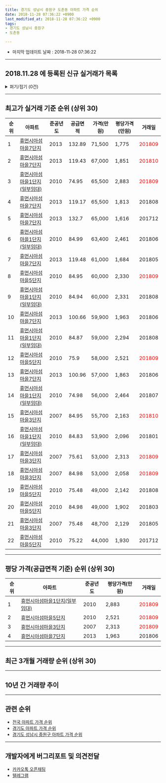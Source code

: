 ```yaml
---
title: 경기도 성남시 중원구 도촌동 아파트 가격 순위
date: 2018-11-28 07:36:22 +0900
last_modified_at: 2018-11-28 07:36:22 +0900
tags:
- 경기도 성남시 중원구
- 도촌동

---
```


* 마지막 업데이트 날짜 : 2018-11-28 07:36:22

---

## 2018.11.28 에 등록된 신규 실거래가 목록

<details>
<summary>펴기/접기 (0건)</summary>
<div markdown="1">

|아파트|준공년도|공급면적|가격(만원)|평당가격(만원)|거래일|
|---|---|---|---|---|---|
|없음||||||


</div>
</details>

---

## 최고가 실거래 기준 순위 (상위 30)


|순위|아파트|준공년도|공급면적|가격(만원)|평당가격(만원)|거래일|
|---|---|---|---|---|---|---|
|1|[휴먼시아섬마을7단지](https://search.naver.com/search.naver?query=%EA%B2%BD%EA%B8%B0%EB%8F%84+%EC%84%B1%EB%82%A8%EC%8B%9C+%EC%A4%91%EC%9B%90%EA%B5%AC+%EB%8F%84%EC%B4%8C%EB%8F%99+%ED%9C%B4%EB%A8%BC%EC%8B%9C%EC%95%84%EC%84%AC%EB%A7%88%EC%9D%847%EB%8B%A8%EC%A7%80)|2013|132.89|71,500|1,775|<span style="color:red">201809</span>|
|2|[휴먼시아섬마을7단지](https://search.naver.com/search.naver?query=%EA%B2%BD%EA%B8%B0%EB%8F%84+%EC%84%B1%EB%82%A8%EC%8B%9C+%EC%A4%91%EC%9B%90%EA%B5%AC+%EB%8F%84%EC%B4%8C%EB%8F%99+%ED%9C%B4%EB%A8%BC%EC%8B%9C%EC%95%84%EC%84%AC%EB%A7%88%EC%9D%847%EB%8B%A8%EC%A7%80)|2013|119.43|67,000|1,851|<span style="color:red">201810</span>|
|3|[휴먼시아섬마을1단지(일부임대)](https://search.naver.com/search.naver?query=%EA%B2%BD%EA%B8%B0%EB%8F%84+%EC%84%B1%EB%82%A8%EC%8B%9C+%EC%A4%91%EC%9B%90%EA%B5%AC+%EB%8F%84%EC%B4%8C%EB%8F%99+%ED%9C%B4%EB%A8%BC%EC%8B%9C%EC%95%84%EC%84%AC%EB%A7%88%EC%9D%841%EB%8B%A8%EC%A7%80%28%EC%9D%BC%EB%B6%80%EC%9E%84%EB%8C%80%29)|2010|74.95|65,500|2,883|<span style="color:red">201809</span>|
|4|[휴먼시아섬마을7단지](https://search.naver.com/search.naver?query=%EA%B2%BD%EA%B8%B0%EB%8F%84+%EC%84%B1%EB%82%A8%EC%8B%9C+%EC%A4%91%EC%9B%90%EA%B5%AC+%EB%8F%84%EC%B4%8C%EB%8F%99+%ED%9C%B4%EB%A8%BC%EC%8B%9C%EC%95%84%EC%84%AC%EB%A7%88%EC%9D%847%EB%8B%A8%EC%A7%80)|2013|119.17|65,500|1,813|201808|
|5|[휴먼시아섬마을7단지](https://search.naver.com/search.naver?query=%EA%B2%BD%EA%B8%B0%EB%8F%84+%EC%84%B1%EB%82%A8%EC%8B%9C+%EC%A4%91%EC%9B%90%EA%B5%AC+%EB%8F%84%EC%B4%8C%EB%8F%99+%ED%9C%B4%EB%A8%BC%EC%8B%9C%EC%95%84%EC%84%AC%EB%A7%88%EC%9D%847%EB%8B%A8%EC%A7%80)|2013|132.7|65,000|1,616|201712|
|6|[휴먼시아섬마을1단지(일부임대)](https://search.naver.com/search.naver?query=%EA%B2%BD%EA%B8%B0%EB%8F%84+%EC%84%B1%EB%82%A8%EC%8B%9C+%EC%A4%91%EC%9B%90%EA%B5%AC+%EB%8F%84%EC%B4%8C%EB%8F%99+%ED%9C%B4%EB%A8%BC%EC%8B%9C%EC%95%84%EC%84%AC%EB%A7%88%EC%9D%841%EB%8B%A8%EC%A7%80%28%EC%9D%BC%EB%B6%80%EC%9E%84%EB%8C%80%29)|2010|84.99|63,400|2,461|201806|
|7|[휴먼시아섬마을7단지](https://search.naver.com/search.naver?query=%EA%B2%BD%EA%B8%B0%EB%8F%84+%EC%84%B1%EB%82%A8%EC%8B%9C+%EC%A4%91%EC%9B%90%EA%B5%AC+%EB%8F%84%EC%B4%8C%EB%8F%99+%ED%9C%B4%EB%A8%BC%EC%8B%9C%EC%95%84%EC%84%AC%EB%A7%88%EC%9D%847%EB%8B%A8%EC%A7%80)|2013|119.48|61,000|1,684|201805|
|8|[휴먼시아섬마을5단지](https://search.naver.com/search.naver?query=%EA%B2%BD%EA%B8%B0%EB%8F%84+%EC%84%B1%EB%82%A8%EC%8B%9C+%EC%A4%91%EC%9B%90%EA%B5%AC+%EB%8F%84%EC%B4%8C%EB%8F%99+%ED%9C%B4%EB%A8%BC%EC%8B%9C%EC%95%84%EC%84%AC%EB%A7%88%EC%9D%845%EB%8B%A8%EC%A7%80)|2010|84.95|60,000|2,330|<span style="color:red">201809</span>|
|9|[휴먼시아섬마을1단지(일부임대)](https://search.naver.com/search.naver?query=%EA%B2%BD%EA%B8%B0%EB%8F%84+%EC%84%B1%EB%82%A8%EC%8B%9C+%EC%A4%91%EC%9B%90%EA%B5%AC+%EB%8F%84%EC%B4%8C%EB%8F%99+%ED%9C%B4%EB%A8%BC%EC%8B%9C%EC%95%84%EC%84%AC%EB%A7%88%EC%9D%841%EB%8B%A8%EC%A7%80%28%EC%9D%BC%EB%B6%80%EC%9E%84%EB%8C%80%29)|2010|84.94|60,000|2,331|201808|
|10|[휴먼시아섬마을7단지](https://search.naver.com/search.naver?query=%EA%B2%BD%EA%B8%B0%EB%8F%84+%EC%84%B1%EB%82%A8%EC%8B%9C+%EC%A4%91%EC%9B%90%EA%B5%AC+%EB%8F%84%EC%B4%8C%EB%8F%99+%ED%9C%B4%EB%A8%BC%EC%8B%9C%EC%95%84%EC%84%AC%EB%A7%88%EC%9D%847%EB%8B%A8%EC%A7%80)|2013|100.66|59,900|1,963|201806|
|11|[휴먼시아섬마을1단지(일부임대)](https://search.naver.com/search.naver?query=%EA%B2%BD%EA%B8%B0%EB%8F%84+%EC%84%B1%EB%82%A8%EC%8B%9C+%EC%A4%91%EC%9B%90%EA%B5%AC+%EB%8F%84%EC%B4%8C%EB%8F%99+%ED%9C%B4%EB%A8%BC%EC%8B%9C%EC%95%84%EC%84%AC%EB%A7%88%EC%9D%841%EB%8B%A8%EC%A7%80%28%EC%9D%BC%EB%B6%80%EC%9E%84%EB%8C%80%29)|2010|84.87|59,000|2,294|201808|
|12|[휴먼시아섬마을5단지](https://search.naver.com/search.naver?query=%EA%B2%BD%EA%B8%B0%EB%8F%84+%EC%84%B1%EB%82%A8%EC%8B%9C+%EC%A4%91%EC%9B%90%EA%B5%AC+%EB%8F%84%EC%B4%8C%EB%8F%99+%ED%9C%B4%EB%A8%BC%EC%8B%9C%EC%95%84%EC%84%AC%EB%A7%88%EC%9D%845%EB%8B%A8%EC%A7%80)|2010|75.9|58,000|2,521|<span style="color:red">201809</span>|
|13|[휴먼시아섬마을7단지](https://search.naver.com/search.naver?query=%EA%B2%BD%EA%B8%B0%EB%8F%84+%EC%84%B1%EB%82%A8%EC%8B%9C+%EC%A4%91%EC%9B%90%EA%B5%AC+%EB%8F%84%EC%B4%8C%EB%8F%99+%ED%9C%B4%EB%A8%BC%EC%8B%9C%EC%95%84%EC%84%AC%EB%A7%88%EC%9D%847%EB%8B%A8%EC%A7%80)|2013|100.96|57,000|1,863|201806|
|14|[휴먼시아섬마을1단지(일부임대)](https://search.naver.com/search.naver?query=%EA%B2%BD%EA%B8%B0%EB%8F%84+%EC%84%B1%EB%82%A8%EC%8B%9C+%EC%A4%91%EC%9B%90%EA%B5%AC+%EB%8F%84%EC%B4%8C%EB%8F%99+%ED%9C%B4%EB%A8%BC%EC%8B%9C%EC%95%84%EC%84%AC%EB%A7%88%EC%9D%841%EB%8B%A8%EC%A7%80%28%EC%9D%BC%EB%B6%80%EC%9E%84%EB%8C%80%29)|2010|74.98|56,000|2,464|201807|
|15|[휴먼시아섬마을3단지](https://search.naver.com/search.naver?query=%EA%B2%BD%EA%B8%B0%EB%8F%84+%EC%84%B1%EB%82%A8%EC%8B%9C+%EC%A4%91%EC%9B%90%EA%B5%AC+%EB%8F%84%EC%B4%8C%EB%8F%99+%ED%9C%B4%EB%A8%BC%EC%8B%9C%EC%95%84%EC%84%AC%EB%A7%88%EC%9D%843%EB%8B%A8%EC%A7%80)|2007|84.95|55,700|2,163|<span style="color:red">201810</span>|
|16|[휴먼시아섬마을1단지(일부임대)](https://search.naver.com/search.naver?query=%EA%B2%BD%EA%B8%B0%EB%8F%84+%EC%84%B1%EB%82%A8%EC%8B%9C+%EC%A4%91%EC%9B%90%EA%B5%AC+%EB%8F%84%EC%B4%8C%EB%8F%99+%ED%9C%B4%EB%A8%BC%EC%8B%9C%EC%95%84%EC%84%AC%EB%A7%88%EC%9D%841%EB%8B%A8%EC%A7%80%28%EC%9D%BC%EB%B6%80%EC%9E%84%EB%8C%80%29)|2010|84.83|53,900|2,096|201801|
|17|[휴먼시아섬마을3단지](https://search.naver.com/search.naver?query=%EA%B2%BD%EA%B8%B0%EB%8F%84+%EC%84%B1%EB%82%A8%EC%8B%9C+%EC%A4%91%EC%9B%90%EA%B5%AC+%EB%8F%84%EC%B4%8C%EB%8F%99+%ED%9C%B4%EB%A8%BC%EC%8B%9C%EC%95%84%EC%84%AC%EB%A7%88%EC%9D%843%EB%8B%A8%EC%A7%80)|2007|75.61|53,000|2,313|<span style="color:red">201809</span>|
|18|[휴먼시아섬마을3단지](https://search.naver.com/search.naver?query=%EA%B2%BD%EA%B8%B0%EB%8F%84+%EC%84%B1%EB%82%A8%EC%8B%9C+%EC%A4%91%EC%9B%90%EA%B5%AC+%EB%8F%84%EC%B4%8C%EB%8F%99+%ED%9C%B4%EB%A8%BC%EC%8B%9C%EC%95%84%EC%84%AC%EB%A7%88%EC%9D%843%EB%8B%A8%EC%A7%80)|2007|84.98|53,000|2,058|<span style="color:red">201809</span>|
|19|[휴먼시아섬마을5단지](https://search.naver.com/search.naver?query=%EA%B2%BD%EA%B8%B0%EB%8F%84+%EC%84%B1%EB%82%A8%EC%8B%9C+%EC%A4%91%EC%9B%90%EA%B5%AC+%EB%8F%84%EC%B4%8C%EB%8F%99+%ED%9C%B4%EB%A8%BC%EC%8B%9C%EC%95%84%EC%84%AC%EB%A7%88%EC%9D%845%EB%8B%A8%EC%A7%80)|2010|75.48|49,000|2,142|201808|
|20|[휴먼시아섬마을5단지](https://search.naver.com/search.naver?query=%EA%B2%BD%EA%B8%B0%EB%8F%84+%EC%84%B1%EB%82%A8%EC%8B%9C+%EC%A4%91%EC%9B%90%EA%B5%AC+%EB%8F%84%EC%B4%8C%EB%8F%99+%ED%9C%B4%EB%A8%BC%EC%8B%9C%EC%95%84%EC%84%AC%EB%A7%88%EC%9D%845%EB%8B%A8%EC%A7%80)|2010|84.98|49,000|1,902|201803|
|21|[휴먼시아섬마을3단지](https://search.naver.com/search.naver?query=%EA%B2%BD%EA%B8%B0%EB%8F%84+%EC%84%B1%EB%82%A8%EC%8B%9C+%EC%A4%91%EC%9B%90%EA%B5%AC+%EB%8F%84%EC%B4%8C%EB%8F%99+%ED%9C%B4%EB%A8%BC%EC%8B%9C%EC%95%84%EC%84%AC%EB%A7%88%EC%9D%843%EB%8B%A8%EC%A7%80)|2007|75.48|48,700|2,129|201805|
|22|[휴먼시아섬마을5단지](https://search.naver.com/search.naver?query=%EA%B2%BD%EA%B8%B0%EB%8F%84+%EC%84%B1%EB%82%A8%EC%8B%9C+%EC%A4%91%EC%9B%90%EA%B5%AC+%EB%8F%84%EC%B4%8C%EB%8F%99+%ED%9C%B4%EB%A8%BC%EC%8B%9C%EC%95%84%EC%84%AC%EB%A7%88%EC%9D%845%EB%8B%A8%EC%A7%80)|2010|75.22|44,000|1,930|201712|


---

## 평당 가격(공급면적 기준) 순위 (상위 30)


|순위|아파트|준공년도|평당가격(만원)|거래일|
|---|---|---|---|---|
|1|[휴먼시아섬마을1단지(일부임대)](https://search.naver.com/search.naver?query=%EA%B2%BD%EA%B8%B0%EB%8F%84+%EC%84%B1%EB%82%A8%EC%8B%9C+%EC%A4%91%EC%9B%90%EA%B5%AC+%EB%8F%84%EC%B4%8C%EB%8F%99+%ED%9C%B4%EB%A8%BC%EC%8B%9C%EC%95%84%EC%84%AC%EB%A7%88%EC%9D%841%EB%8B%A8%EC%A7%80%28%EC%9D%BC%EB%B6%80%EC%9E%84%EB%8C%80%29)|2010|2,883|<span style="color:red">201809</span>|
|2|[휴먼시아섬마을5단지](https://search.naver.com/search.naver?query=%EA%B2%BD%EA%B8%B0%EB%8F%84+%EC%84%B1%EB%82%A8%EC%8B%9C+%EC%A4%91%EC%9B%90%EA%B5%AC+%EB%8F%84%EC%B4%8C%EB%8F%99+%ED%9C%B4%EB%A8%BC%EC%8B%9C%EC%95%84%EC%84%AC%EB%A7%88%EC%9D%845%EB%8B%A8%EC%A7%80)|2010|2,521|<span style="color:red">201809</span>|
|3|[휴먼시아섬마을3단지](https://search.naver.com/search.naver?query=%EA%B2%BD%EA%B8%B0%EB%8F%84+%EC%84%B1%EB%82%A8%EC%8B%9C+%EC%A4%91%EC%9B%90%EA%B5%AC+%EB%8F%84%EC%B4%8C%EB%8F%99+%ED%9C%B4%EB%A8%BC%EC%8B%9C%EC%95%84%EC%84%AC%EB%A7%88%EC%9D%843%EB%8B%A8%EC%A7%80)|2007|2,313|<span style="color:red">201809</span>|
|4|[휴먼시아섬마을7단지](https://search.naver.com/search.naver?query=%EA%B2%BD%EA%B8%B0%EB%8F%84+%EC%84%B1%EB%82%A8%EC%8B%9C+%EC%A4%91%EC%9B%90%EA%B5%AC+%EB%8F%84%EC%B4%8C%EB%8F%99+%ED%9C%B4%EB%A8%BC%EC%8B%9C%EC%95%84%EC%84%AC%EB%A7%88%EC%9D%847%EB%8B%A8%EC%A7%80)|2013|1,963|201806|


---

## 최근 3개월 거래량 순위 (상위 30)


<div style="width:100%;">
    <canvas id="deal_count_ranking" height="250"></canvas>
</div>


<script>
new Chart(document.getElementById("deal_count_ranking"), {
    type: 'horizontalBar',
    data: {
        labels: ['휴먼시아섬마을5단지', '휴먼시아섬마을3단지', '휴먼시아섬마을7단지', '휴먼시아섬마을1단지(일부임대)'],
        datasets: [{
            label: '실거래 수',
            data: [6, 5, 5, 3],
            borderColor: "rgba(255, 0, 128, 1)",
            backgroundColor: "rgba(255, 0, 128, 0.5)",
            fill: false,
        }]
    },
    options: {
        responsive: true,
        title: {
            display: true,
            text: '최근 3개월 거래량 순위'
        },
        tooltips: {
            mode: 'index',
            intersect: false,
            callbacks: {
                title: function(tooltipItems, data) {
                    return "실거래 수:";
                },
                label: function(tooltipItem, data) {
                    return data.labels[tooltipItem.index] + ": " + tooltipItem.xLabel;
                }
            }
        },
        hover: {
            mode: 'nearest',
            intersect: true
        },
        scales: {
            xAxes: [{
                display: true,
                scaleLabel: {
                    display: true,
                    labelString: '실거래 수'
                },
                ticks: {
                    suggestedMin: 0,
                }
            }],
            yAxes: [{
                display: true,
                ticks: {
                    autoSkip: false,
                    callback: function(value, index, values) {
                        if (value.length > 15)
                            return value.substr(0, 13) + "...";
                        else
                            return value;
                    }
                },
                scaleLabel: {
                    display: false,
                }
            }]
        }
    }
});

</script>


---

## 10년 간 거래량 추이


<div style="width:100%;">
    <canvas id="deal_progress" height="250"></canvas>
</div>

<script>
new Chart(document.getElementById("deal_progress"), {
    type: 'line',
    data: {
        labels: ['200811','200812','200901','200902','200903','200904','200905','200906','200907','200908','200909','200910','200911','200912','201001','201002','201003','201004','201005','201006','201007','201008','201009','201010','201011','201012','201101','201102','201103','201104','201105','201106','201107','201108','201109','201110','201111','201112','201201','201202','201203','201204','201205','201206','201207','201208','201209','201210','201211','201212','201301','201302','201303','201304','201305','201306','201307','201308','201309','201310','201311','201312','201401','201402','201403','201404','201405','201406','201407','201408','201409','201410','201411','201412','201501','201502','201503','201504','201505','201506','201507','201508','201509','201510','201511','201512','201601','201602','201603','201604','201605','201606','201607','201608','201609','201610','201611','201612','201701','201702','201703','201704','201705','201706','201707','201708','201709','201710','201711','201712','201801','201802','201803','201804','201805','201806','201807','201808','201809','201810','201811'],
        datasets: [{
            label: '실거래 수',
            pointRadius: 1,
            data: [1, 3, 0, 1, 1, 5, 4, 0, 1, 0, 3, 1, 0, 1, 1, 0, 3, 3, 9, 3, 5, 1, 2, 1, 5, 14, 24, 4, 4, 5, 7, 8, 8, 5, 5, 1, 3, 11, 4, 4, 10, 9, 5, 3, 3, 6, 7, 16, 14, 18, 14, 14, 31, 23, 14, 11, 3, 11, 13, 24, 12, 15, 30, 14, 16, 23, 14, 11, 17, 22, 31, 16, 14, 18, 20, 18, 21, 18, 15, 23, 15, 10, 14, 17, 17, 9, 0, 6, 10, 9, 13, 18, 22, 22, 21, 21, 12, 5, 1, 4, 7, 6, 17, 27, 32, 18, 15, 10, 16, 12, 42, 34, 35, 25, 19, 21, 15, 29, 15, 4, 0],
            borderColor: "rgba(255, 201, 14, 1)",
            backgroundColor: "rgba(255, 201, 14, 0.5)",
            fill: true,
        }]
    },
    options: {
        responsive: true,
        title: {
            display: true,
            text: '10년간 거래량 추이'
        },
        tooltips: {
            mode: 'index',
            intersect: false,
        },
        hover: {
            mode: 'nearest',
            intersect: true
        },
        scales: {
            xAxes: [{
                display: true,
                scaleLabel: {
                    display: true,
                    labelString: '년/월'
                }
            }],
            yAxes: [{
                display: true,
                ticks: {
                    suggestedMin: 0,
                },
                scaleLabel: {
                    display: true,
                    labelString: '실거래 수'
                }
            }]
        }
    }
});

</script>


---

## 관련 순위

- [전국 아파트 가격 순위](https://inasie.github.io/apt-ranking/전국)
- [경기도 아파트 가격 순위](https://inasie.github.io/apt-ranking/경기도)
- [경기도 성남시 중원구 아파트 가격 순위](https://inasie.github.io/apt-ranking/경기도-성남시-중원구)


---

## 개발자에게 버그리포트 및 의견전달

- [카카오톡 오픈채팅](https://open.kakao.com/o/gLJUAP4)
- [텔레그램](https://t.me/inasie)

